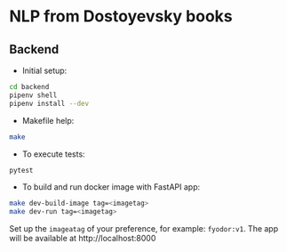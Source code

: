 # NLP from Dostoyevsky books

## Backend
- Initial setup:
```bash
cd backend
pipenv shell
pipenv install --dev
```

- Makefile help:
```bash
make
```

- To execute tests:
```bash
pytest
```

- To build and run docker image with FastAPI app:
```bash
make dev-build-image tag=<imagetag>
make dev-run tag=<imagetag>
```
Set up the `imageatag` of your preference, for example: `fyodor:v1`. The app will be available at http://localhost:8000